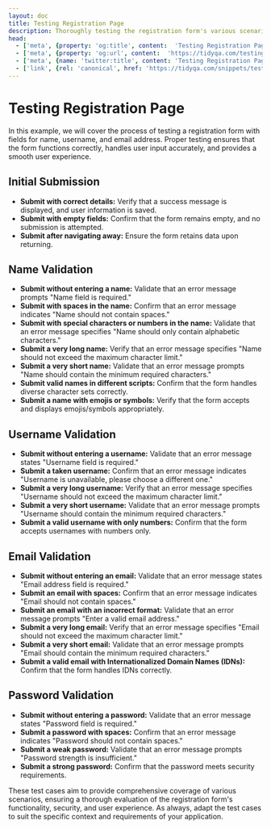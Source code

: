 ```yaml
---
layout: doc
title: Testing Registration Page
description: Thoroughly testing the registration form's various scenarios helps guarantee a seamless user experience by identifying and rectifying potential issues.
head:
  - ['meta', {property: 'og:title', content:  'Testing Registration Page'}]
  - ['meta', {property: 'og:url', content:  'https://tidyqa.com/testing/registration-page/' }] 
  - ['meta', {name: 'twitter:title', content: 'Testing Registration Page'}]
  - ['link', {rel: 'canonical', href: 'https://tidyqa.com/snippets/testing/registration-page/'}]
---
```


# Testing Registration Page

In this example, we will cover the process of testing a registration form with fields for name, username, and email address. Proper testing ensures that the form functions correctly, handles user input accurately, and provides a smooth user experience.

## Initial Submission

- **Submit with correct details:** Verify that a success message is displayed, and user information is saved.
- **Submit with empty fields:** Confirm that the form remains empty, and no submission is attempted.
- **Submit after navigating away:** Ensure the form retains data upon returning.

## Name Validation

- **Submit without entering a name:** Validate that an error message prompts "Name field is required."
- **Submit with spaces in the name:** Confirm that an error message indicates "Name should not contain spaces."
- **Submit with special characters or numbers in the name:** Validate that an error message specifies "Name should only contain alphabetic characters."
- **Submit a very long name:** Verify that an error message specifies "Name should not exceed the maximum character limit."
- **Submit a very short name:** Validate that an error message prompts "Name should contain the minimum required characters."
- **Submit valid names in different scripts:** Confirm that the form handles diverse character sets correctly.
- **Submit a name with emojis or symbols:** Verify that the form accepts and displays emojis/symbols appropriately.

## Username Validation

- **Submit without entering a username:** Validate that an error message states "Username field is required."
- **Submit a taken username:** Confirm that an error message indicates "Username is unavailable, please choose a different one."
- **Submit a very long username:** Verify that an error message specifies "Username should not exceed the maximum character limit."
- **Submit a very short username:** Validate that an error message prompts "Username should contain the minimum required characters."
- **Submit a valid username with only numbers:** Confirm that the form accepts usernames with numbers only.

## Email Validation

- **Submit without entering an email:** Validate that an error message states "Email address field is required."
- **Submit an email with spaces:** Confirm that an error message indicates "Email should not contain spaces."
- **Submit an email with an incorrect format:** Validate that an error message prompts "Enter a valid email address."
- **Submit a very long email:** Verify that an error message specifies "Email should not exceed the maximum character limit."
- **Submit a very short email:** Validate that an error message prompts "Email should contain the minimum required characters."
- **Submit a valid email with Internationalized Domain Names (IDNs):** Confirm that the form handles IDNs correctly.

## Password Validation

- **Submit without entering a password:** Validate that an error message states "Password field is required."
- **Submit a password with spaces:** Confirm that an error message indicates "Password should not contain spaces."
- **Submit a weak password:** Validate that an error message prompts "Password strength is insufficient."
- **Submit a strong password:** Confirm that the password meets security requirements.

These test cases aim to provide comprehensive coverage of various scenarios, ensuring a thorough evaluation of the registration form's functionality, security, and user experience. As always, adapt the test cases to suit the specific context and requirements of your application.